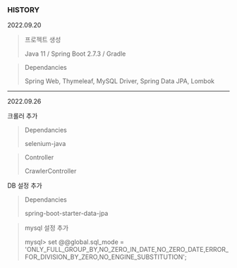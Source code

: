 ### HISTORY

2022.09.20
> 프로젝트 생성
>
> Java 11 /
> Spring Boot 2.7.3 /
> Gradle

> Dependancies
> 
> Spring Web, Thymeleaf, MySQL Driver, Spring Data JPA, Lombok

---
2022.09.26

크롤러 추가
> Dependancies
> 
> selenium-java

> Controller
> 
> CrawlerController

DB 설정 추가
> Dependancies
>
> spring-boot-starter-data-jpa

> mysql 설정 추가
> 
> mysql> set @@global.sql_mode = 'ONLY_FULL_GROUP_BY,NO_ZERO_IN_DATE,NO_ZERO_DATE,ERROR_FOR_DIVISION_BY_ZERO,NO_ENGINE_SUBSTITUTION';